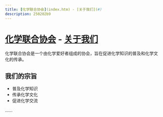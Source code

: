 ```yaml
---
title: [化学联合协会](index.htm) - [关于我们](#)
description: 250202b9
---
```


# [化学联合协会](index.htm) - [关于我们](#)

化学联合协会是一个由化学爱好者组成的协会，旨在促进化学知识的普及和化学文化的传承。

## 我们的宗旨

- 普及化学知识
- 传承化学文化
- 促进化学交流

......
